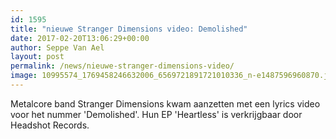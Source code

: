 ```yaml
---
id: 1595
title: "nieuwe Stranger Dimensions video: Demolished"
date: 2017-02-20T13:06:29+00:00
author: Seppe Van Ael
layout: post
permalink: /news/nieuwe-stranger-dimensions-video/
image: 10995574_1769458246632006_6569721891721010336_n-e1487596960870.jpg
---
```

Metalcore band Stranger Dimensions kwam aanzetten met een lyrics video voor het nummer 'Demolished'. Hun EP 'Heartless' is verkrijgbaar door Headshot Records.

&nbsp;